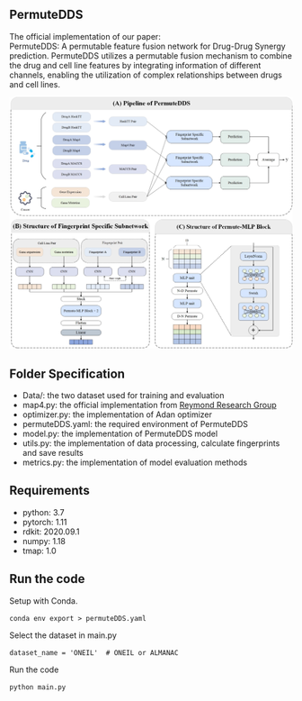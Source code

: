 ## PermuteDDS
The official implementation of our paper:  
PermuteDDS: A permutable feature fusion network for Drug-Drug Synergy prediction. PermuteDDS utilizes a permutable 
fusion mechanism to combine the drug and cell line features by integrating information of different channels, 
enabling the utilization of complex relationships between drugs and cell lines.

![](PermuteDDS.jpg)

## Folder Specification
* Data/: the two dataset used for training and evaluation
* map4.py: the official implementation from [Reymond Research Group](https://github.com/reymond-group/map4)
* optimizer.py: the implementation of Adan optimizer
* permuteDDS.yaml: the required environment of PermuteDDS
* model.py: the implementation of PermuteDDS model
* utils.py: the implementation of data processing, calculate fingerprints and save results
* metrics.py: the implementation of model evaluation methods


## Requirements
* python: 3.7
* pytorch: 1.11
* rdkit: 2020.09.1
* numpy: 1.18
* tmap: 1.0

## Run the code
Setup with Conda. 
```
conda env export > permuteDDS.yaml
```
Select the dataset in main.py
```
dataset_name = 'ONEIL'  # ONEIL or ALMANAC
```
Run the code
```
python main.py
```